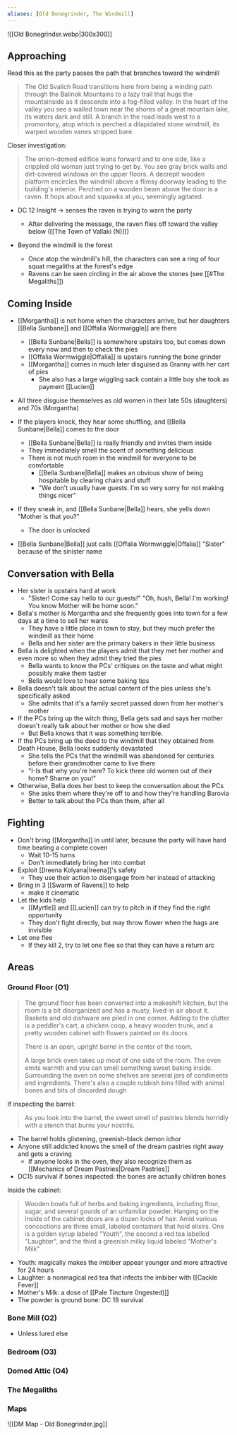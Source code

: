 ```yaml
---
aliases: [Old Bonegrinder, The Windmill]
---
```

![[Old Bonegrinder.webp|300x300]]

## Approaching
Read this as the party passes the path that branches toward the windmill

>The Old Svalich Road transitions here from being a winding path through the Balinok Mountains to a lazy trail that hugs the mountainside as it descends into a fog-filled valley. In the heart of the valley you see a walled town near the shores of a great mountain lake, its waters dark and still. A branch in the road leads west to a promontory, atop which is perched a dilapidated stone windmill, its warped wooden vanes stripped bare.

Closer investigation:
>The onion-domed edifice leans forward and to one side, like a crippled old woman just trying to get by. You see gray brick walls and dirt-covered windows on the upper floors. A decrepit wooden platform encircles the windmill above a flimsy doorway leading to the building's interior. Perched on a wooden beam above the door is a raven. It hops about and squawks at you, seemingly agitated.

- DC 12 Insight -> senses the raven is trying to warn the party
	- After delivering the message, the raven flies off toward the valley below ([[The Town of Vallaki (N)]])

- Beyond the windmill is the forest
	- Once atop the windmill's hill, the characters can see a ring of four squat megaliths at the forest's edge
	- Ravens can be seen circling in the air above the stones (see [[#The Megaliths]])

## Coming Inside
- [[Morgantha]] is not home when the characters arrive, but her daughters [[Bella Sunbane]] and [[Offalia Wormwiggle]] are there
	- [[Bella Sunbane|Bella]] is somewhere upstairs too, but comes down every now and then to check the pies
	- [[Offalia Wormwiggle|Offalia]] is upstairs running the bone grinder
	- [[Morgantha]] comes in much later disguised as Granny with her cart of pies
		- She also has a large wiggling sack contain a little boy she took as payment [[Lucien]]
  
- All three disguise themselves as old women in their late 50s (daughters) and 70s (Morgantha)
- If the players knock, they hear some shuffling, and [[Bella Sunbane|Bella]] comes to the door
	- [[Bella Sunbane|Bella]] is really friendly and invites them inside
	- They immediately smell the scent of something delicious
	- There is not much room in the windmill for everyone to be comfortable
		- [[Bella Sunbane|Bella]] makes an obvious show of being hospitable by clearing chairs and stuff
		- "We don't usually have guests. I'm so very sorry for not making things nicer"
- If they sneak in, and [[Bella Sunbane|Bella]] hears, she yells down "Mother is that you?"
	- The door is unlocked
- [[Bella Sunbane|Bella]] just calls [[Offalia Wormwiggle|Offalia]] "Sister" because of the sinister name

## Conversation with Bella
- Her sister is upstairs hard at work
	- "Sister! Come say hello to our guests!" "Oh, hush, Bella! I'm working! You know Mother will be home soon."
- Bella's mother is Morgantha and she frequently goes into town for a few days at a time to sell her wares
	- They have a little place in town to stay, but they much prefer the windmill as their home
	- Bella and her sister are the primary bakers in their little business
- Bella is delighted when the players admit that they met her mother and even more so when they admit they tried the pies
	- Bella wants to know the PCs' critiques on the taste and what might possibly make them tastier
	- Bella would love to hear some baking tips
- Bella doesn't talk about the actual content of the pies unless she's specifically asked
	- She admits that it's a family secret passed down from her mother's mother
- If the PCs bring up the witch thing, Bella gets sad and says her mother doesn't really talk about her mother or how she died
	- But Bella knows that it was something terrible.
- If the PCs bring up the deed to the windmill that they obtained from Death House, Bella looks suddenly devastated
	- She tells the PCs that the windmill was abandoned for centuries before their grandmother came to live there
	- "I-Is that why you're here? To kick three old women out of their home? Shame on you!"
- Otherwise, Bella does her best to keep the conversation about the PCs
	- She asks them where they're off to and how they're handling Barovia
	- Better to talk about the PCs than them, after all

## Fighting
- Don't bring [[Morgantha]] in until later, because the party will have hard time beating a complete coven
	- Wait 10-15 turns
	- Don't immediately bring her into combat
- Exploit [[Ireena Kolyana|Ireena]]'s safety
	- They use their action to disengage from her instead of attacking
- Bring in 3 [[Swarm of Ravens]] to help
	- make it cinematic
- Let the kids help
	- [[Myrtle]] and [[Lucien]] can try to pitch in if they find the right opportunity
	- They don't fight directly, but may throw flower when the hags are invisible
- Let one flee
	- If they kill 2, try to let one flee so that they can have a return arc

## Areas
### Ground Floor (O1)
>The ground floor has been converted into a makeshift kitchen, but the room is a bit disorganized and has a musty, lived-in air about it. Baskets and old dishware are piled in one corner. Adding to the clutter is a peddler's cart, a chicken coop, a heavy wooden trunk, and a pretty wooden cabinet with flowers painted on its doors.
>
>There is an open, upright barrel in the center of the room.
>
>A large brick oven takes up most of one side of the room. The oven emits warmth and you can smell something sweet baking inside. Surrounding the oven on some shelves are several jars of condiments and ingredients. There's also a couple rubbish bins filled with animal bones and bits of discarded dough

If inspecting the barrel:
>As you look into the barrel, the sweet smell of pastries blends horridly with a stench that burns your nostrils.

- The barrel holds glistening, greenish-black demon ichor
- Anyone still addicted knows the smell of the dream pastries right away and gets a craving
	- If anyone looks in the oven, they also recognize them as [[Mechanics of Dream Pastries|Dream Pastries]]
- DC15 survival if bones inspected: the bones are actually children bones

Inside the cabinet:
>Wooden bowls full of herbs and baking ingredients, including flour, sugar, and several gourds of an unfamiliar powder. Hanging on the inside of the cabinet doors are a dozen locks of hair. Amid various concoctions are three small, labeled containers that hold elixirs. One is a golden syrup labeled "Youth", the second a red tea labelled "Laughter", and the third a greenish milky liquid labeled "Mother's Milk"

- Youth: magically makes the imbiber appear younger and more attractive for 24 hours
- Laughter:  a nonmagical red tea that infects the imbiber with [[Cackle Fever]]
- Mother's Milk: a dose of [[Pale Tincture (Ingested)]]
- The powder is ground bone: DC 18 survival

### Bone Mill (O2)
- Unless lured else
### Bedroom (O3)
### Domed Attic (O4)

### The Megaliths

### Maps
![[DM Map - Old Bonegrinder.jpg]]